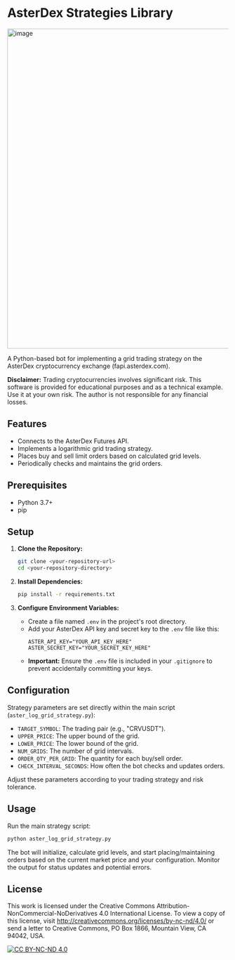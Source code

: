 # AsterDex Strategies Library

<img width="729" alt="image" src="https://github.com/user-attachments/assets/080c60ca-11ed-4d1c-96b3-8df9ac0a3eeb" />


A Python-based bot for implementing a grid trading strategy on the AsterDex cryptocurrency exchange (fapi.asterdex.com).

**Disclaimer:** Trading cryptocurrencies involves significant risk. This software is provided for educational purposes and as a technical example. Use it at your own risk. The author is not responsible for any financial losses.

## Features

*   Connects to the AsterDex Futures API.
*   Implements a logarithmic grid trading strategy.
*   Places buy and sell limit orders based on calculated grid levels.
*   Periodically checks and maintains the grid orders.

## Prerequisites

*   Python 3.7+
*   pip

## Setup

1.  **Clone the Repository:**
    ```bash
    git clone <your-repository-url>
    cd <your-repository-directory>
    ```

2.  **Install Dependencies:**
    ```bash
    pip install -r requirements.txt
    ```

3.  **Configure Environment Variables:**
    *   Create a file named `.env` in the project's root directory.
    *   Add your AsterDex API key and secret key to the `.env` file like this:
        ```dotenv
        ASTER_API_KEY="YOUR_API_KEY_HERE"
        ASTER_SECRET_KEY="YOUR_SECRET_KEY_HERE"
        ```
    *   **Important:** Ensure the `.env` file is included in your `.gitignore` to prevent accidentally committing your keys.

## Configuration

Strategy parameters are set directly within the main script (`aster_log_grid_strategy.py`):

*   `TARGET_SYMBOL`: The trading pair (e.g., "CRVUSDT").
*   `UPPER_PRICE`: The upper bound of the grid.
*   `LOWER_PRICE`: The lower bound of the grid.
*   `NUM_GRIDS`: The number of grid intervals.
*   `ORDER_QTY_PER_GRID`: The quantity for each buy/sell order.
*   `CHECK_INTERVAL_SECONDS`: How often the bot checks and updates orders.

Adjust these parameters according to your trading strategy and risk tolerance.

## Usage

Run the main strategy script:

```bash
python aster_log_grid_strategy.py
```

The bot will initialize, calculate grid levels, and start placing/maintaining orders based on the current market price and your configuration. Monitor the output for status updates and potential errors.

## License

This work is licensed under the Creative Commons Attribution-NonCommercial-NoDerivatives 4.0 International License. To view a copy of this license, visit <http://creativecommons.org/licenses/by-nc-nd/4.0/> or send a letter to Creative Commons, PO Box 1866, Mountain View, CA 94042, USA.

[![CC BY-NC-ND 4.0](https://licensebuttons.net/l/by-nc-nd/4.0/88x31.png)](http://creativecommons.org/licenses/by-nc-nd/4.0/) 
